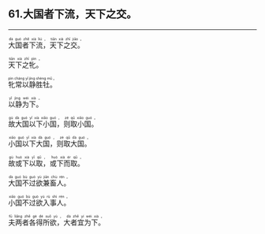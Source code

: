 ## 61.大国者下流，天下之交。
---


<ruby><rb> 大国者下流，天下之交。 </rb> <rt>dà  guó  zhě  xià  liú ， tiān  xià  zhī  jiāo 。</rt></ruby>

<ruby><rb> 天下之牝。 </rb> <rt>tiān  xià  zhī  pìn 。</rt></ruby>

<ruby><rb> 牝常以静胜牡。 </rb> <rt>pìn  cháng  yǐ  jìng  shèng  mǔ 。</rt></ruby>

<ruby><rb> 以静为下。 </rb> <rt>yǐ  jìng  wéi  xià 。</rt></ruby>

<ruby><rb> 故大国以下小国，则取小国。 </rb> <rt>gù  dà  guó  yǐ  xià  xiǎo  guó ， zé  qǔ  xiǎo  guó 。</rt></ruby>

<ruby><rb> 小国以下大国，则取大国。 </rb> <rt>xiǎo  guó  yǐ  xià  dà  guó ， zé  qǔ  dà  guó 。</rt></ruby>

<ruby><rb> 故或下以取，或下而取。 </rb> <rt>gù  huò  xià  yǐ  qǔ ， huò  xià  ér  qǔ 。</rt></ruby>

<ruby><rb> 大国不过欲兼畜人。 </rb> <rt>dà  guó  bù  guò  yù  jiān  chù  rén 。</rt></ruby>

<ruby><rb> 小国不过欲入事人。 </rb> <rt>xiǎo  guó  bù  guò  yù  rù  shì  rén 。</rt></ruby>

<ruby><rb> 夫两者各得所欲，大者宜为下。 </rb> <rt>fū  liǎng  zhě  gè  dé  suǒ  yù ， dà  zhě  yí  wéi  xià 。</rt></ruby>

